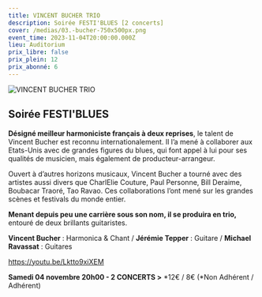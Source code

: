 ```yaml
---
title: VINCENT BUCHER TRIO
description: Soirée FESTI'BLUES [2 concerts]
cover: /medias/03.-bucher-750x500px.png
event_time: 2023-11-04T20:00:00.000Z
lieu: Auditorium
prix_libre: false
prix_plein: 12
prix_abonné: 6
---
```

![VINCENT BUCHER TRIO](/medias/03.-bucher-750x500px.png "Soirée Festi'Blues")

## Soirée FESTI'BLUES

**Désigné meilleur harmoniciste français à deux reprises**, le talent de Vincent Bucher est reconnu internationalement. Il l’a mené à collaborer aux Etats-Unis avec de grandes figures du blues, qui font appel à lui pour ses qualités de musicien, mais également de producteur-arrangeur.

Ouvert à d’autres horizons musicaux, Vincent Bucher a tourné avec des artistes aussi divers que CharlElie Couture, Paul Personne, Bill Deraime, Boubacar Traoré, Tao Ravao. Ces collaborations l’ont mené sur les grandes scènes et festivals du monde entier. 

**Menant depuis peu une carrière sous son nom, il se produira en trio,** entouré de deux brillants guitaristes.

**Vincent Bucher** : Harmonica & Chant / **Jérémie Tepper** : Guitare / **Michael Ravassat** : Guitares

<https://youtu.be/Lktto9xiXEM>

**Samedi 04 novembre 20h00 - 2 CONCERTS >** \*12€ / 8€ (\*Non Adhérent / Adhérent)